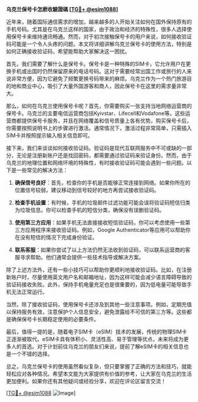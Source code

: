 **乌克兰保号卡怎麽收驗證碼 [[TG💪+ @esim1088](https://t.me/s/esim1088)]**

近年来，随着国际通信需求的增加，越来越多的人开始关注如何在国外保持原有的手机号码。尤其是在乌克兰这样的国家，由于政治和经济的特殊性，很多人选择使用保号卡来维持通讯畅通。然而，对于初次接触保号卡的用户来说，如何接收验证码可能是一个令人头疼的问题。本文将详细讲解乌克兰保号卡的使用方法，特别是如何正确接收验证码，希望能帮助大家解决这一困扰。

首先，我们需要了解什么是保号卡。保号卡是一种特殊的SIM卡，它允许用户在更换手机或出国时仍然保留原来的电话号码。这对于需要经常出国工作或旅行的人来说非常方便，因为它避免了频繁更换号码带来的麻烦。乌克兰作为一个热门旅游目的地和商业中心，吸引了大量外国游客和商人，因此保号卡在这里的需求量非常大。

那么，如何在乌克兰使用保号卡呢？首先，你需要购买一张支持当地网络运营商的保号卡。乌克兰的主要电信运营商包括Kyivstar、Lifecell和Vodafone等。这些运营商都提供保号卡服务，并且在网络覆盖和信号质量上各有优势。购买保号卡后，你需要按照说明书上的步骤进行激活。通常情况下，激活过程非常简单，只需插入SIM卡并按照提示输入相关信息即可。

接下来，我们来谈谈如何接收验证码。验证码是现代互联网服务中不可或缺的一部分，无论是注册新账户还是找回密码，都需要通过验证码来验证身份。然而，由于乌克兰的地理位置和网络环境的特殊性，有时接收验证码可能会遇到一些问题。以下是一些常见的解决方法：

1. **确保信号良好**：首先，检查你的手机是否能够正常连接到网络。如果你所在的位置信号较弱，建议移动到信号较好的地方再尝试接收验证码。

2. **检查手机设置**：有时候，手机的垃圾邮件过滤功能可能会误将验证码短信归类为垃圾信息。你可以检查手机的短信分类，确保没有误删验证码。

3. **使用第三方应用**：如果手机无法直接接收短信验证码，你可以考虑使用一些第三方应用程序来接收验证码。例如，Google Authenticator等应用可以帮助你在没有短信的情况下完成身份验证。

4. **联系客服**：如果你尝试了以上方法仍然无法收到验证码，可以联系运营商的客服寻求帮助。他们通常会提供一些技术指导或解决方案。

除了上述方法外，还有一些小技巧可以帮助你更顺利地接收验证码。比如，在注册新账户时，尽量使用英文用户名和邮箱地址，因为这样可能会减少语言障碍导致的验证码接收失败。此外，保持手机电量充足也是很重要的，因为低电量可能导致手机无法正常运行。

当然，除了接收验证码，使用保号卡还涉及到其他一些注意事项。例如，定期充值以保持服务有效，注意保护个人信息安全，避免泄露给不可信的第三方等。这些都是确保保号卡长期稳定使用的必要条件。

最后，值得一提的是，随着电子SIM卡（eSIM）技术的发展，传统的物理SIM卡正逐渐被取代。eSIM卡具有体积小、灵活性高、易于管理等优点，未来将成为更多人的首选。对于计划前往乌克兰的朋友们来说，提前了解eSIM卡的相关信息也是一个不错的选择。

总之，乌克兰保号卡的使用虽然看似复杂，但只要掌握了正确的方法和技巧，就能轻松应对各种情况。希望本文能为大家提供有价值的参考，让大家在乌克兰的生活更加便利。如果你还有其他疑问或经验分享，欢迎在评论区留言交流！

[[TG💪+ @esim1088](https://t.me/s/esim1088) ![Image](https://i.postimg.cc/4NQfJmqS/Snipaste-2025-05-13-00-14-12.png)]